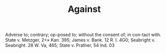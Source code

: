 ---
title: Against
permalink: "/definitions/against.html"
body: Adverse to; contrary; op-posed to; without the consent of; in con-tact with.
  State v. Metzger, 2<» Kan. 395; James v. Bank. 12 R. I. 4G0; Seabright v. Seabright.
  28 W. Va, 465; State v. Prather, 54 Ind. 03
published_at: '2018-07-07'
layout: post
---